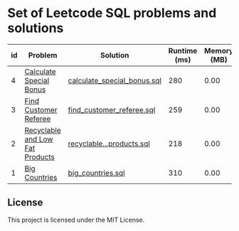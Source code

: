 # Set of Leetcode SQL problems and solutions


| id | Problem | Solution | Runtime (ms)| Memory (MB) |
| --- | --- | --- | --- | --- |
| 4 | [Calculate Special Bonus](https://leetcode.com/problems/calculate-special-bonus/description/) | [calculate_special_bonus.sql](solutions/calculate_special_bonus.sql) | 280 | 0.00 |
| 3 | [Find Customer Referee](https://leetcode.com/problems/find-customer-referee/description/) | [find_customer_referee.sql](solutions/find_customer_referee.sql) | 259 | 0.00 |
| 2 | [Recyclable and Low Fat Products](https://leetcode.com/problems/recyclable-and-low-fat-products/description/) | [recyclable...products.sql](solutions/recyclable_and_low_fat_products.sql) | 218 | 0.00 |
| 1 | [Big Countries](https://leetcode.com/problems/big-countries/description/) | [big_countries.sql](solutions/big_countries.sql) | 310 | 0.00 |

## License
This project is licensed under the MIT License.
